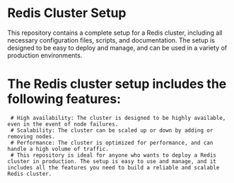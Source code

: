 # Redis Cluster Setup

This repository contains a complete setup for a Redis cluster, including all necessary configuration files, scripts, and documentation. The setup is designed to be easy to deploy and manage, and can be used in a variety of production environments.

# The Redis cluster setup includes the following features:

     # High availability: The cluster is designed to be highly available, even in the event of node failures.
     # Scalability: The cluster can be scaled up or down by adding or removing nodes.
     # Performance: The cluster is optimized for performance, and can handle a high volume of traffic.
     # This repository is ideal for anyone who wants to deploy a Redis cluster in production. The setup is easy to use and manage, and it includes all the features you need to build a reliable and scalable Redis cluster.
